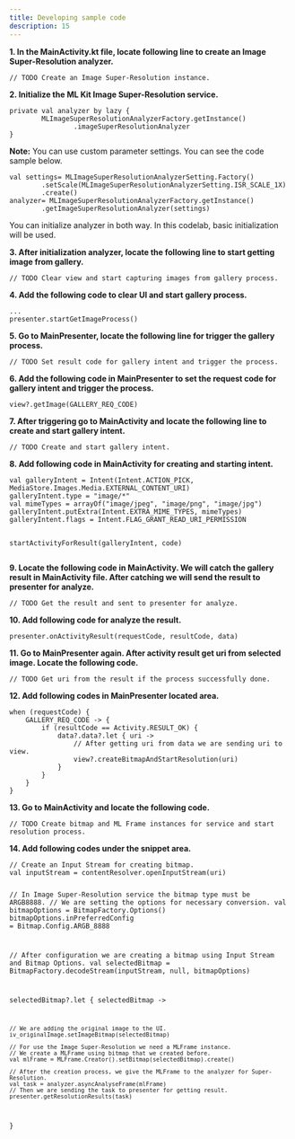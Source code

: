 ```yaml
---
title: Developing sample code
description: 15
---
```


&#9;

<p><strong>1. In the MainActivity.kt file, locate following line to create an Image Super-Resolution analyzer.</strong></p>
<pre><div id="copy-button6" class="copy-btn" title="Copy" onclick="copyCode(this.id)"></div><code>// TODO Create an Image Super-Resolution instance.</code></pre>

<p><strong>2. Initialize the ML Kit Image Super-Resolution service.</strong></p>
<pre><div id="copy-button7" class="copy-btn" title="Copy" onclick="copyCode(this.id)"></div><code>private val analyzer by lazy {
&#9;MLImageSuperResolutionAnalyzerFactory.getInstance()
&#9;&#9;.imageSuperResolutionAnalyzer
}</code></pre>

<aside class="special">
  <p><strong>Note:</strong> You can use custom parameter settings. You can see the code sample below.</p>
<pre><div id="copy-button8" class="copy-btn" title="Copy" onclick="copyCode(this.id)"></div><code>val settings= MLImageSuperResolutionAnalyzerSetting.Factory()
&#9;.setScale(MLImageSuperResolutionAnalyzerSetting.ISR_SCALE_1X)
&#9;.create()
analyzer= MLImageSuperResolutionAnalyzerFactory.getInstance()
&#9;.getImageSuperResolutionAnalyzer(settings)</code></pre>
  <p>You can initialize analyzer in both way. In this codelab, basic initialization will be used.</p>
</aside>

<p><strong>3. After initialization analyzer, locate the following line to start getting image from gallery.</strong></p>
<pre><div id="copy-button9" class="copy-btn" title="Copy" onclick="copyCode(this.id)"></div><code>// TODO Clear view and start capturing images from gallery process.</code></pre>

<p><strong>4. Add the following code to clear UI and start gallery process.</strong></p>
<pre><div id="copy-button10" class="copy-btn" title="Copy" onclick="copyCode(this.id)"></div><code>...
presenter.startGetImageProcess()</code></pre>

<p><strong>5. Go to MainPresenter, locate the following line for trigger the gallery process.</strong></p>
<pre><div id="copy-button11" class="copy-btn" title="Copy" onclick="copyCode(this.id)"></div><code>// TODO Set result code for gallery intent and trigger the process.</code></pre>

<p><strong>6. Add the following code in MainPresenter to set the request code for gallery intent and trigger the process.</strong></p>
<pre><div id="copy-button12" class="copy-btn" title="Copy" onclick="copyCode(this.id)"></div><code>view?.getImage(GALLERY_REQ_CODE)</code></pre>

<p><strong>7. After triggering go to MainActivity and locate the following line to create and start gallery intent.</strong></p>
<pre><div id="copy-button13" class="copy-btn" title="Copy" onclick="copyCode(this.id)"></div><code>// TODO Create and start gallery intent.</code></pre>

<p><strong>8. Add following code in MainActivity for creating and starting intent.</strong></p>
<pre><div id="copy-button14" class="copy-btn" title="Copy" onclick="copyCode(this.id)"></div><code>val galleryIntent = Intent(Intent.ACTION_PICK, MediaStore.Images.Media.EXTERNAL_CONTENT_URI)
galleryIntent.type = "image/*"
val mimeTypes = arrayOf("image/jpeg", "image/png", "image/jpg")
galleryIntent.putExtra(Intent.EXTRA_MIME_TYPES, mimeTypes)
galleryIntent.flags = Intent.FLAG_GRANT_READ_URI_PERMISSION

startActivityForResult(galleryIntent, code)</code></pre>

<p><strong>9. Locate the following code in MainActivity. We will catch the gallery result in MainActivity file. After catching we will send the result to presenter for analyze.</strong></p>
<pre><div id="copy-button15" class="copy-btn" title="Copy" onclick="copyCode(this.id)"></div><code>// TODO Get the result and sent to presenter for analyze.</code></pre>

<p><strong>10. Add following code for analyze the result.</strong></p>
<pre><div id="copy-button16" class="copy-btn" title="Copy" onclick="copyCode(this.id)"></div><code>presenter.onActivityResult(requestCode, resultCode, data)</code></pre>

<p><strong>11. Go to MainPresenter again. After activity result get uri from selected image. Locate the following code.</strong></p>
<pre><div id="copy-button17" class="copy-btn" title="Copy" onclick="copyCode(this.id)"></div><code>// TODO Get uri from the result if the process successfully done.</code></pre>

<p><strong>12. Add following codes in MainPresenter located area.</strong></p>
<pre><div id="copy-button18" class="copy-btn" title="Copy" onclick="copyCode(this.id)"></div><code>when (requestCode) {
    GALLERY_REQ_CODE -> {
        if (resultCode == Activity.RESULT_OK) {
            data?.data?.let { uri ->
                // After getting uri from data we are sending uri to view.
                view?.createBitmapAndStartResolution(uri)
            }
        }
    }
}</code></pre>

<p><strong>13. Go to MainActivity and locate the following code.</strong></p>
<pre><div id="copy-button19" class="copy-btn" title="Copy" onclick="copyCode(this.id)"></div><code>// TODO Create bitmap and ML Frame instances for service and start resolution process.</code></pre>

<p><strong>14. Add following codes under the snippet area.</strong></p>
<pre><div id="copy-button20" class="copy-btn" title="Copy" onclick="copyCode(this.id)"></div><code>// Create an Input Stream for creating bitmap.
val inputStream = contentResolver.openInputStream(uri)

// In Image Super-Resolution service the bitmap type must be ARGB8888.
// We are setting the options for necessary conversion.
val bitmapOptions = BitmapFactory.Options()
bitmapOptions.inPreferredConfig = Bitmap.Config.ARGB_8888

// After configuration we are creating a bitmap using Input Stream and Bitmap Options.
val selectedBitmap = BitmapFactory.decodeStream(inputStream, null, bitmapOptions)

selectedBitmap?.let { selectedBitmap ->

    // We are adding the original image to the UI.
    iv_originalImage.setImageBitmap(selectedBitmap)

    // For use the Image Super-Resolution we need a MLFrame instance.
    // We create a MLFrame using bitmap that we created before.
    val mlFrame = MLFrame.Creator().setBitmap(selectedBitmap).create()

    // After the creation process, we give the MLFrame to the analyzer for Super-Resolution.
    val task = analyzer.asyncAnalyseFrame(mlFrame)
    // Then we are sending the task to presenter for getting result.
    presenter.getResolutionResults(task)
}</code></pre>







